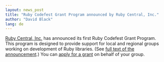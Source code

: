 ```yaml
---
layout: news_post
title: "Ruby Codefest Grant Program announced by Ruby Central, Inc."
author: "David Black"
lang: de
---
```


[Ruby Central, Inc.][1] has announced its first Ruby Codefest Grant
Program. This program is designed to provide support for local and
regional groups working on development of Ruby libraries. (See [full
text of the announcement][2].) You can [apply for a grant][3] on behalf
of your group.



[1]: http://www.rubycentral.org
[2]: http://www.rubycentral.org/grant/announce.html
[3]: http://www.rubycentral.org/grant/application.html
